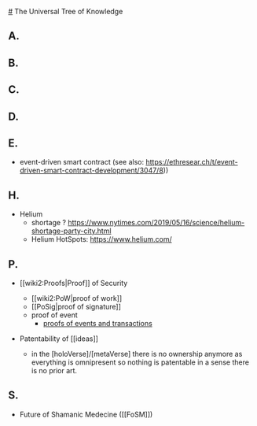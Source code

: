 [#](#) The Universal Tree of Knowledge


## A.

## B.

## C.

## D.

## E.

 - event-driven smart contract
   (see also: https://ethresear.ch/t/event-driven-smart-contract-development/3047/8))


## H.

 - Helium
   - shortage ? https://www.nytimes.com/2019/05/16/science/helium-shortage-party-city.html
   - Helium HotSpots: https://www.helium.com/

## P.

 - [[wiki2:Proofs|Proof]] of Security
    - [[wiki2:PoW|proof of work]]
    - [[PoSig|proof of signature]]
    - proof of event
      -  [proofs of events and transactions](https://github.com/clearmatics/ion)
 
 - Patentability of [[ideas]]
   - in the [holoVerse]/[metaVerse] there is no ownership anymore as everything is omnipresent
     so nothing is patentable in a sense there is no prior art.
   
## S.

 - Future of Shamanic Medecine ([[FoSM]])
